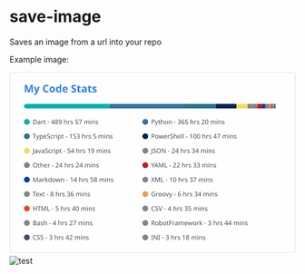 # save-image
Saves an image from a url into your repo

Example image:

![wakatime](./media/wakatime.svg)
![test](./media/test.png)
